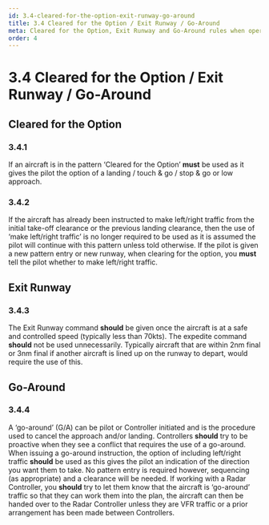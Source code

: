 ```yaml
---
id: 3.4-cleared-for-the-option-exit-runway-go-around
title: 3.4 Cleared for the Option / Exit Runway / Go-Around
meta: Cleared for the Option, Exit Runway and Go-Around rules when operating a tower facility within Infinite Flight.
order: 4
---
```


# 3.4  Cleared for the Option / Exit Runway / Go-Around

 

## Cleared for the Option



### 3.4.1    

If an aircraft is in the pattern ‘Cleared for the Option’ **must** be used as it gives the pilot the option of a landing / touch & go / stop & go or low approach.



### 3.4.2    

If the aircraft has already been instructed to make left/right traffic from the initial take-off clearance or the previous landing clearance, then the use of ‘make left/right traffic’ is no longer required to be used as it is assumed the pilot will continue with this pattern unless told otherwise. If the pilot is given a new pattern entry or new runway, when clearing for the option, you **must** tell the pilot whether to make left/right traffic.



## Exit Runway



### 3.4.3    

The Exit Runway command **should** be given once the aircraft is at a safe and controlled speed (typically less than 70kts). The expedite command **should** not be used unnecessarily. Typically aircraft that are within 2nm final or 3nm final if another aircraft is lined up on the runway to depart, would require the use of this.



## Go-Around 



### 3.4.4    

A ‘go-around’ (G/A) can be pilot or Controller initiated and is the procedure used to cancel the approach and/or landing. Controllers **should** try to be proactive when they see a conflict that requires the use of a go-around. When issuing a go-around instruction, the option of including left/right traffic **should** be used as this gives the pilot an indication of the direction you want them to take. No pattern entry is required however, sequencing (as appropriate) and a clearance will be needed. If working with a Radar Controller, you **should** try to let them know that the aircraft is ‘go-around’ traffic so that they can work them into the plan, the aircraft can then be handed over to the Radar Controller unless they are VFR traffic or a prior arrangement has been made between Controllers.

 